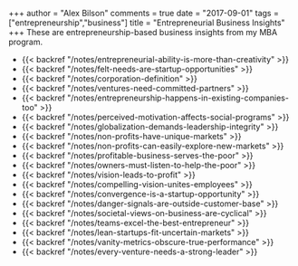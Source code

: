 +++
author = "Alex Bilson"
comments = true
date = "2017-09-01"
tags = ["entrepreneurship","business"]
title = "Entrepreneurial Business Insights"
+++
These are entrepreneurship-based business insights from my MBA program.

- {{< backref "/notes/entrepreneurial-ability-is-more-than-creativity" >}}
- {{< backref "/notes/felt-needs-are-startup-opportunities" >}}
- {{< backref "/notes/corporation-definition" >}}
- {{< backref "/notes/ventures-need-committed-partners" >}}
- {{< backref "/notes/entrepreneurship-happens-in-existing-companies-too" >}}
- {{< backref "/notes/perceived-motivation-affects-social-programs" >}}
- {{< backref "/notes/globalization-demands-leadership-integrity" >}}
- {{< backref "/notes/non-profits-have-unique-markets" >}}
- {{< backref "/notes/non-profits-can-easily-explore-new-markets" >}}
- {{< backref "/notes/profitable-business-serves-the-poor" >}}
- {{< backref "/notes/owners-must-listen-to-help-the-poor" >}}
- {{< backref "/notes/vision-leads-to-profit" >}}
- {{< backref "/notes/compelling-vision-unites-employees" >}}
- {{< backref "/notes/convergence-is-a-startup-opportunity" >}}
- {{< backref "/notes/danger-signals-are-outside-customer-base" >}}
- {{< backref "/notes/societal-views-on-business-are-cyclical" >}}
- {{< backref "/notes/teams-excel-the-best-entrepreneur" >}}
- {{< backref "/notes/lean-startups-fit-uncertain-markets" >}}
- {{< backref "/notes/vanity-metrics-obscure-true-performance" >}}
- {{< backref "/notes/every-venture-needs-a-strong-leader" >}}

